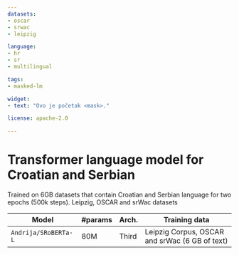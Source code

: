 ```yaml
---
datasets:
- oscar
- srwac
- leipzig

language: 
- hr
- sr
- multilingual

tags:
- masked-lm

widget:
- text: "Ovo je početak <mask>."

license: apache-2.0

---
```

# Transformer language model for Croatian and Serbian
Trained on 6GB datasets that contain Croatian and Serbian language for two epochs (500k steps).
Leipzig, OSCAR and srWac datasets

| Model                          | #params                        | Arch. | Training data                     |
|--------------------------------|--------------------------------|-------|-----------------------------------|
| `Andrija/SRoBERTa-L` | 80M   | Third | Leipzig Corpus, OSCAR and srWac (6 GB of text)            |